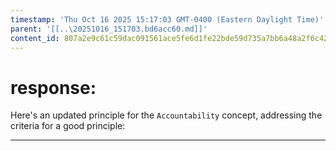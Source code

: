```yaml
---
timestamp: 'Thu Oct 16 2025 15:17:03 GMT-0400 (Eastern Daylight Time)'
parent: '[[..\20251016_151703.bd6acc60.md]]'
content_id: 807a2e9c61c59dac091561ace5fe6d1fe22bde59d735a7bb6a48a2f6c42381e5
---
```


# response:

Here's an updated principle for the `Accountability` concept, addressing the criteria for a good principle:

***
